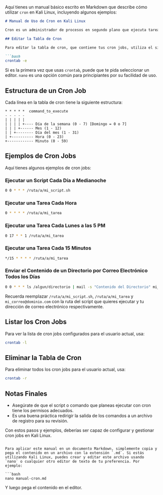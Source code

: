 Aquí tienes un manual básico escrito en Markdown que describe cómo utilizar `cron` en Kali Linux, incluyendo algunos ejemplos:

```markdown
# Manual de Uso de Cron en Kali Linux

Cron es un administrador de procesos en segundo plano que ejecuta tareas a intervalos regulares de tiempo. Estas tareas son comúnmente conocidas como "cron jobs". En Kali Linux, puedes configurar cron jobs para automatizar diversas tareas.

## Editar la Tabla de Cron

Para editar la tabla de cron, que contiene tus cron jobs, utiliza el siguiente comando:

```bash
crontab -e
```

Si es la primera vez que usas `crontab`, puede que te pida seleccionar un editor. `nano` es una opción común para principiantes por su facilidad de uso.

## Estructura de un Cron Job

Cada línea en la tabla de cron tiene la siguiente estructura:

```
* * * * *  command_to_execute
- - - - -
| | | | |
| | | | +---- Día de la semana (0 - 7) [Domingo = 0 o 7]
| | | +------ Mes (1 - 12)
| | +-------- Día del mes (1 - 31)
| +---------- Hora (0 - 23)
+------------ Minuto (0 - 59)
```

## Ejemplos de Cron Jobs

Aquí tienes algunos ejemplos de cron jobs:

### Ejecutar un Script Cada Día a Medianoche

```bash
0 0 * * * /ruta/a/mi_script.sh
```

### Ejecutar una Tarea Cada Hora

```bash
0 * * * * /ruta/a/mi_tarea
```

### Ejecutar una Tarea Cada Lunes a las 5 PM

```bash
0 17 * * 1 /ruta/a/mi_tarea
```

### Ejecutar una Tarea Cada 15 Minutos

```bash
*/15 * * * * /ruta/a/mi_tarea
```

### Enviar el Contenido de un Directorio por Correo Electrónico Todos los Días

```bash
0 0 * * * ls /algun/directorio | mail -s "Contenido del Directorio" mi_correo@dominio.com
```

Recuerda reemplazar `/ruta/a/mi_script.sh`, `/ruta/a/mi_tarea` y `mi_correo@dominio.com` con la ruta del script que quieres ejecutar y tu dirección de correo electrónico respectivamente.

## Listar los Cron Jobs

Para ver la lista de cron jobs configurados para el usuario actual, usa:

```bash
crontab -l
```

## Eliminar la Tabla de Cron

Para eliminar todos los cron jobs para el usuario actual, usa:

```bash
crontab -r
```

## Notas Finales

- Asegúrate de que el script o comando que planeas ejecutar con cron tiene los permisos adecuados.
- Es una buena práctica redirigir la salida de los comandos a un archivo de registro para su revisión.

Con estos pasos y ejemplos, deberías ser capaz de configurar y gestionar cron jobs en Kali Linux.
```

Para aplicar este manual en un documento Markdown, simplemente copia y pega el contenido en un archivo con la extensión `.md`. Si estás utilizando Kali Linux, puedes crear y editar este archivo usando `nano` o cualquier otro editor de texto de tu preferencia. Por ejemplo:

```bash
nano manual-cron.md
```

Y luego pega el contenido en el editor.
